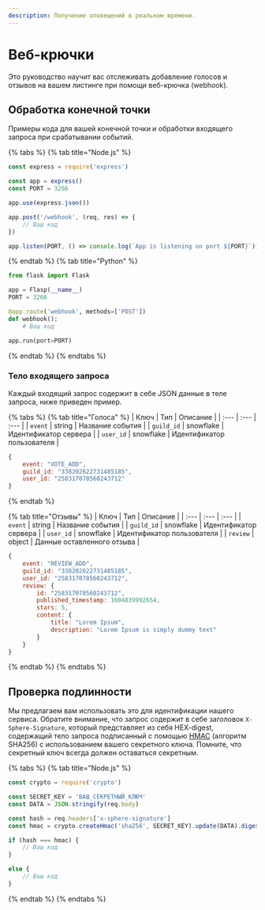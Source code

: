 ```yaml
---
description: Получение оповещений в реальном времени.
---
```


# Веб-крючки

Это руководство научит вас отслеживать добавление голосов и отзывов на вашем листинге при помощи веб-крючка \(webhook\).

## Обработка конечной точки

Примеры кода для вашей конечной точки и обработки входящего запроса при срабатывании событий.

{% tabs %}
{% tab title="Node.js" %}
```javascript
const express = require('express')

const app = express()
const PORT = 3266

app.use(express.json())

app.post('/webhook', (req, res) => {
    // Ваш код
})

app.listen(PORT, () => console.log(`App is listening on port ${PORT}`))
```
{% endtab %}
{% tab title="Python" %}
```python
from flask import Flask

app = Flasp(__name__)
PORT = 3266

@app.route('webhook', methods=['POST'])
def webhook():
    # Ваш код

app.run(port=PORT)
```
{% endtab %}
{% endtabs %}

### Тело входящего запроса

Каждый входящий запрос содержит в себе JSON данные в теле запроса, ниже приведен пример.

{% tabs %}
{% tab title="Голоса" %}
| Ключ | Тип | Описание |
| :--- | :--- | :--- |
| `event` | string | Название события |
| `guild_id` | snowflake | Идентификатор сервера |
| `user_id` | snowflake | Идентификатор пользователя |

```javascript
{
    event: "VOTE_ADD",
    guild_id: "338202622731485185",
    user_id: "258317078560243712"
}
```
{% endtab %}

{% tab title="Отзывы" %}
| Ключ | Тип | Описание |
| :--- | :--- | :--- |
| `event` | string | Название события |
| `guild_id` | snowflake | Идентификатор сервера |
| `user_id` | snowflake | Идентификатор пользователя |
| `review` | object | Данные оставленного отзыва |

```javascript
{
    event: "REVIEW_ADD",
    guild_id: "338202622731485185",
    user_id: "258317078560243712",
    review: {
        id: "258317078560243712",
        published_timestamp: 1604839992654,
        stars: 5,
        content: {
            title: "Lorem Ipsum",
            description: "Lorem Ipsum is simply dummy text"
        }
    }
}
```
{% endtab %}
{% endtabs %}

## Проверка подлинности

Мы предлагаем вам использовать это для идентификации нашего сервиса. Обратите внимание, что запрос содержит в себе заголовок `X-Sphere-Signature`, который представляет из себя HEX-digest, содержащий тело запроса подписанный с помощью [HMAC](https://ru.wikipedia.org/wiki/HMAC) \(алгоритм SHA256\) с использованием вашего секретного ключа. Помните, что секретный ключ всегда должен оставаться секретным.

{% tabs %}
{% tab title="Node.js" %}
```javascript
const crypto = require('crypto')

const SECRET_KEY = 'ВАШ_СЕКРЕТНЫЙ_КЛЮЧ'
const DATA = JSON.stringify(req.body)

const hash = req.headers['x-sphere-signature']
const hmac = crypto.createHmac('sha256', SECRET_KEY).update(DATA).digest('hex')

if (hash === hmac) {
    // Ваш код
}

else {
    // Ваш код
}
```
{% endtab %}
{% endtabs %}

